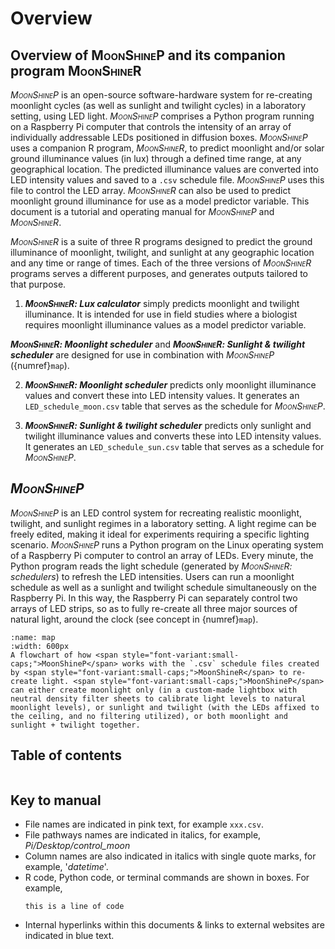 # Overview
## Overview of <span style="font-variant:small-caps;">MoonShineP</span> and its companion program <span style="font-variant:small-caps;">MoonShineR</span>

_<span style="font-variant:small-caps;">MoonShineP</span>_ is an open-source software-hardware system for re-creating moonlight cycles (as well as sunlight and twilight cycles) in a laboratory setting, using LED light. _<span style="font-variant:small-caps;">MoonShineP</span>_ comprises a Python program running on a Raspberry Pi computer that controls the intensity of an array of individually addressable LEDs positioned in diffusion boxes. _<span style="font-variant:small-caps;">MoonShineP</span>_ uses a companion R program, _<span style="font-variant:small-caps;">MoonShineR</span>_, to predict moonlight and/or solar ground illuminance values (in lux) through a defined time range, at any geographical location. The predicted illuminance values are converted into LED intensity values and saved to a `.csv` schedule file. _<span style="font-variant:small-caps;">MoonShineP</span>_ uses this file to control the LED array. _<span style="font-variant:small-caps;">MoonShineR</span>_ can also be used to predict moonlight ground illuminance for use as a model predictor variable. This document is a tutorial and operating manual for _<span style="font-variant:small-caps;">MoonShineP</span>_ and _<span style="font-variant:small-caps;">MoonShineR</span>_.

_<span style="font-variant:small-caps;">MoonShineR</span>_ is a suite of three R programs designed to predict the ground illuminance of moonlight, twilight, and sunlight at any geographic location and any time or range of times. Each of the three versions of _<span style="font-variant:small-caps;">MoonShineR</span>_ programs serves a different purposes, and generates outputs tailored to that purpose.

1. _**<span style="font-variant:small-caps;">MoonShineR</span>: Lux calculator**_ simply predicts moonlight and twilight illuminance. It is intended for use in field studies where a biologist requires moonlight illuminance values as a model predictor variable.

_**<span style="font-variant:small-caps;">MoonShineR</span>: Moonlight scheduler**_ and _**<span style="font-variant:small-caps;">MoonShineR</span>: Sunlight & twilight scheduler**_ are designed for use in combination with _<span style="font-variant:small-caps;">MoonShineP</span>_ ({numref}`map`).

2. _**<span style="font-variant:small-caps;">MoonShineR</span>: Moonlight scheduler**_ predicts only moonlight illuminance values and convert these into LED intensity values.  It generates an `LED_schedule_moon.csv` table that serves as the schedule for _<span style="font-variant:small-caps;">MoonShineP</span>_.

3. _**<span style="font-variant:small-caps;">MoonShineR</span>: Sunlight & twilight scheduler**_ predicts only sunlight and twilight illuminance values and converts these into LED intensity values. It generates an `LED_schedule_sun.csv` table that serves as a schedule for _<span style="font-variant:small-caps;">MoonShineP</span>_.

## _<span style="font-variant:small-caps;">MoonShineP</span>_

_<span style="font-variant:small-caps;">MoonShineP</span>_ is an LED control system for recreating realistic moonlight, twilight, and sunlight regimes in a laboratory setting. A light regime can be freely edited, making it ideal for experiments requiring a specific lighting scenario. _<span style="font-variant:small-caps;">MoonShineP</span>_ runs a Python program on the Linux operating system of a Raspberry Pi computer to control an array of LEDs. Every minute, the Python program reads the light schedule (generated by _<span style="font-variant:small-caps;">MoonShineR</span>: schedulers_) to refresh the LED intensities. Users can run a moonlight schedule as well as a sunlight and twilight schedule simultaneously on the Raspberry Pi. In this way, the Raspberry Pi can separately control two arrays of LED strips, so as to fully re-create all three major sources of natural light, around the clock (see concept in {numref}`map`).

```{figure} /images/map.png
:name: map
:width: 600px
A flowchart of how <span style="font-variant:small-caps;">MoonShineP</span> works with the `.csv` schedule files created by <span style="font-variant:small-caps;">MoonShineR</span> to re-create light. <span style="font-variant:small-caps;">MoonShineP</span> can either create moonlight only (in a custom-made lightbox with neutral density filter sheets to calibrate light levels to natural moonlight levels), or sunlight and twilight (with the LEDs affixed to the ceiling, and no filtering utilized), or both moonlight and sunlight + twilight together.
```

## Table of contents
```{tableofcontents}

```

## Key to manual

- File names are indicated in pink text, for example `xxx.csv`.
- File pathways names are indicated in italics, for example, _Pi/Desktop/control_moon_
- Column names are also indicated in italics with single quote marks, for example, '_datetime_'.
- R code, Python code, or terminal commands are shown in boxes. For example,
    ```
    this is a line of code
    ```
- Internal hyperlinks within this documents & links to external websites are indicated in blue text.
